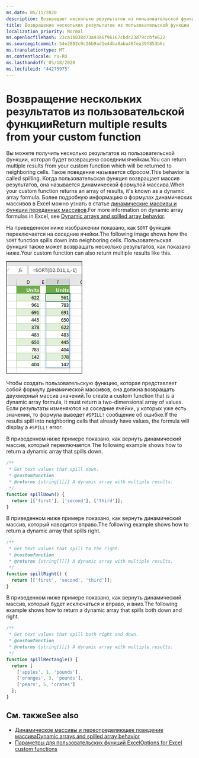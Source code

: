 ```yaml
---
ms.date: 05/11/2020
description: Возвращает несколько результатов из пользовательской функции в надстройке Office Excel.
title: Возвращение нескольких результатов из пользовательской функции
localization_priority: Normal
ms.openlocfilehash: 23ca1b038d73a93e6f96167cbdc23d79ccbfe622
ms.sourcegitcommit: 54e2892c0c26b9ad1e4dba8aba48fea39f853b6c
ms.translationtype: MT
ms.contentlocale: ru-RU
ms.lasthandoff: 05/18/2020
ms.locfileid: "44275975"
---
```

# <a name="return-multiple-results-from-your-custom-function"></a><span data-ttu-id="3da47-103">Возвращение нескольких результатов из пользовательской функции</span><span class="sxs-lookup"><span data-stu-id="3da47-103">Return multiple results from your custom function</span></span>

<span data-ttu-id="3da47-104">Вы можете получить несколько результатов из пользовательской функции, которая будет возвращена соседним ячейкам.</span><span class="sxs-lookup"><span data-stu-id="3da47-104">You can return multiple results from your custom function which will be returned to neighboring cells.</span></span> <span data-ttu-id="3da47-105">Такое поведение называется сбросом.</span><span class="sxs-lookup"><span data-stu-id="3da47-105">This behavior is called spilling.</span></span> <span data-ttu-id="3da47-106">Когда пользовательская функция возвращает массив результатов, она называется динамической формулой массива.</span><span class="sxs-lookup"><span data-stu-id="3da47-106">When your custom function returns an array of results, it's known as a dynamic array formula.</span></span> <span data-ttu-id="3da47-107">Более подробную информацию о формулах динамических массивов в Excel можно узнать в статье [динамические массивы и функции переданных массивов](https://support.office.com/article/dynamic-arrays-and-spilled-array-behavior-205c6b06-03ba-4151-89a1-87a7eb36e531).</span><span class="sxs-lookup"><span data-stu-id="3da47-107">For more information on dynamic array formulas in Excel, see [Dynamic arrays and spilled array behavior](https://support.office.com/article/dynamic-arrays-and-spilled-array-behavior-205c6b06-03ba-4151-89a1-87a7eb36e531).</span></span>

<span data-ttu-id="3da47-108">На приведенном ниже изображении показано, как `SORT` функция переключается на соседние ячейки.</span><span class="sxs-lookup"><span data-stu-id="3da47-108">The following image shows how the `SORT` function spills down into neighboring cells.</span></span> <span data-ttu-id="3da47-109">Пользовательская функция также может возвращать несколько результатов, как показано ниже.</span><span class="sxs-lookup"><span data-stu-id="3da47-109">Your custom function can also return multiple results like this.</span></span>

![Снимок экрана функции SORT, отображающей несколько результатов в нескольких ячейках.](../images/dynamic-array-spill.png)

<span data-ttu-id="3da47-111">Чтобы создать пользовательскую функцию, которая представляет собой формулу динамической массивов, она должна возвращать двухмерный массив значений.</span><span class="sxs-lookup"><span data-stu-id="3da47-111">To create a custom function that is a dynamic array formula, it must return a two-dimensional array of values.</span></span> <span data-ttu-id="3da47-112">Если результаты изменяются на соседние ячейки, у которых уже есть значения, то формула выведет `#SPILL!` сообщение об ошибке.</span><span class="sxs-lookup"><span data-stu-id="3da47-112">If the results spill into neighboring cells that already have values, the formula will display a `#SPILL!` error.</span></span>

<span data-ttu-id="3da47-113">В приведенном ниже примере показано, как вернуть динамический массив, который переключается.</span><span class="sxs-lookup"><span data-stu-id="3da47-113">The following example shows how to return a dynamic array that spills down.</span></span>

```javascript
/**
 * Get text values that spill down.
 * @customfunction
 * @returns {string[][]} A dynamic array with multiple results.
 */
function spillDown() {
  return [['first'], ['second'], ['third']];
}
```

<span data-ttu-id="3da47-114">В приведенном ниже примере показано, как вернуть динамический массив, который наводится вправо.</span><span class="sxs-lookup"><span data-stu-id="3da47-114">The following example shows how to return a dynamic array that spills right.</span></span> 

```javascript
/**
 * Get text values that spill to the right.
 * @customfunction
 * @returns {string[][]} A dynamic array with multiple results.
 */
function spillRight() {
  return [['first', 'second', 'third']];
}
```

<span data-ttu-id="3da47-115">В приведенном ниже примере показано, как вернуть динамический массив, который будет исключаться и вправо, и вниз.</span><span class="sxs-lookup"><span data-stu-id="3da47-115">The following example shows how to return a dynamic array that spills both down and right.</span></span>

```javascript
/**
 * Get text values that spill both right and down.
 * @customfunction
 * @returns {string[][]} A dynamic array with multiple results.
 */
function spillRectangle() {
  return [
    ['apples', 1, 'pounds'],
    ['oranges', 3, 'pounds'],
    ['pears', 5, 'crates']
  ];
}
```

## <a name="see-also"></a><span data-ttu-id="3da47-116">См. также</span><span class="sxs-lookup"><span data-stu-id="3da47-116">See also</span></span>

- [<span data-ttu-id="3da47-117">Динамическое массивы и переопределяющее поведение массива</span><span class="sxs-lookup"><span data-stu-id="3da47-117">Dynamic arrays and spilled array behavior</span></span>](https://support.microsoft.com/office/205c6b06-03ba-4151-89a1-87a7eb36e531)
- [<span data-ttu-id="3da47-118">Параметры для пользовательских функций Excel</span><span class="sxs-lookup"><span data-stu-id="3da47-118">Options for Excel custom functions</span></span>](custom-functions-parameter-options.md)